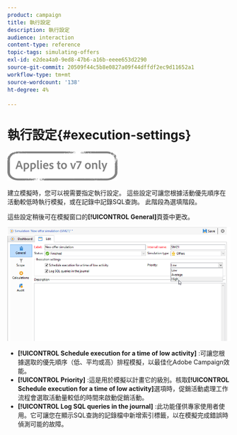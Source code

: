 ```yaml
---
product: campaign
title: 執行設定
description: 執行設定
audience: interaction
content-type: reference
topic-tags: simulating-offers
exl-id: e2dea4a0-9ed8-47b6-a16b-eeee653d2290
source-git-commit: 20509f44c5b8e0827a09f44dffdf2ec9d11652a1
workflow-type: tm+mt
source-wordcount: '138'
ht-degree: 4%

---
```


# 執行設定{#execution-settings}

![](../../assets/v7-only.svg)

建立模擬時，您可以視需要指定執行設定。 這些設定可讓您根據活動優先順序在活動較低時執行模擬，或在記錄中記錄SQL查詢。 此階段為選填階段。

這些設定稍後可在模擬窗口的&#x200B;**[!UICONTROL General]**&#x200B;頁簽中更改。

![](assets/offer_simulation_008.png)

* **[!UICONTROL Schedule execution for a time of low activity]** :可讓您根據選取的優先順序（低、平均或高）排程模擬，以最佳化Adobe Campaign效能。
* **[!UICONTROL Priority]** :這是用於模擬以計畫它的級別。核取&#x200B;**[!UICONTROL Schedule execution for a time of low activity]**&#x200B;選項時，促銷活動處理工作流程會選取活動量較低的時間來啟動促銷活動。
* **[!UICONTROL Log SQL queries in the journal]** :此功能僅供專家使用者使用。它可讓您在顯示SQL查詢的記錄檔中新增索引標籤，以在模擬完成錯誤時偵測可能的故障。
